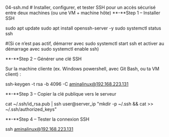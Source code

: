  04-ssh.md                                                     # Installer, configurer, et tester SSH pour un accès sécurisé entre deux machines (ou une VM + machine hôte)
**-**Step 1 – Installer SSH

sudo apt update
sudo apt install openssh-server -y
sudo systemctl status ssh

#(Si ce n’est pas actif, démarrer avec sudo systemctl start ssh et activer au démarrage avec sudo systemctl enable ssh)

**-**Step 2 – Générer une clé SSH

Sur la machine cliente (ex. Windows powershell, avec Git Bash, ou ta VM client) :

ssh-keygen -t rsa -b 4096 -C aminalinux@192.168.223.131

**-**Step 3 – Copier la clé publique vers le serveur

cat ~/.ssh/id_rsa.pub | ssh user@server_ip "mkdir -p ~/.ssh && cat >> ~/.ssh/authorized_keys"

**-**Step 4 – Tester la connexion SSH

ssh aminalinux@192.168.223.131 
